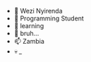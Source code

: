 - 👋 Wezi Nyirenda
- 👀 Programming Student
- 🌱 learning
- 💞️ bruh...
- 📫 Zambia
- 💀 *_*

<!---
BrotherW321/BrotherW321 is a ✨ special ✨ repository because its `README.md` (this file) appears on your GitHub profile.
You can click the Preview link to take a look at your changes.
--->
